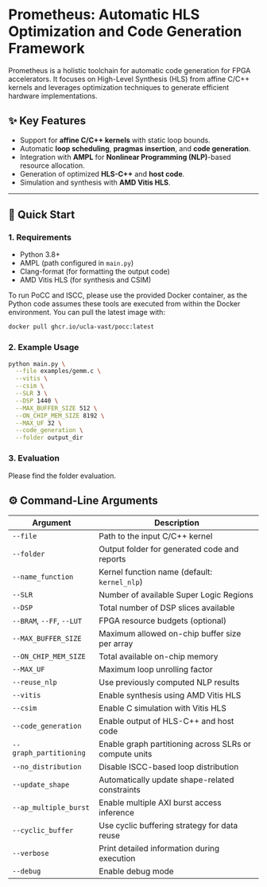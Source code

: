 # Prometheus: Automatic HLS Optimization and Code Generation Framework

Prometheus is a holistic toolchain for automatic code generation for FPGA accelerators. It focuses on High-Level Synthesis (HLS) from affine C/C++ kernels and leverages optimization techniques to generate efficient hardware implementations.

## ✨ Key Features

- Support for **affine C/C++ kernels** with static loop bounds.
- Automatic **loop scheduling**, **pragmas insertion**, and **code generation**.
- Integration with **AMPL** for **Nonlinear Programming (NLP)**-based resource allocation.
- Generation of optimized **HLS-C++** and **host code**.
- Simulation and synthesis with **AMD Vitis HLS**.

---

## 🚀 Quick Start

### 1. Requirements

- Python 3.8+
- AMPL (path configured in `main.py`)
- Clang-format (for formatting the output code)
- AMD Vitis HLS (for synthesis and CSIM)

To run PoCC and ISCC, please use the provided Docker container, as the Python code assumes these tools are executed from within the Docker environment. You can pull the latest image with:

```bash
docker pull ghcr.io/ucla-vast/pocc:latest
```

### 2. Example Usage

```bash
python main.py \
  --file examples/gemm.c \
  --vitis \
  --csim \
  --SLR 3 \
  --DSP 1440 \
  --MAX_BUFFER_SIZE 512 \
  --ON_CHIP_MEM_SIZE 8192 \
  --MAX_UF 32 \
  --code_generation \
  --folder output_dir
```

### 3. Evaluation

Please find the folder evaluation.

## ⚙️ Command-Line Arguments

| Argument                 | Description                                                                 |
|--------------------------|-----------------------------------------------------------------------------|
| `--file`                 | Path to the input C/C++ kernel                                              |
| `--folder`               | Output folder for generated code and reports                               |
| `--name_function`        | Kernel function name (default: `kernel_nlp`)                               |
| `--SLR`                  | Number of available Super Logic Regions                                    |
| `--DSP`                  | Total number of DSP slices available                                       |
| `--BRAM`, `--FF`, `--LUT`| FPGA resource budgets (optional)                                           |
| `--MAX_BUFFER_SIZE`      | Maximum allowed on-chip buffer size per array                             |
| `--ON_CHIP_MEM_SIZE`     | Total available on-chip memory                                             |
| `--MAX_UF`               | Maximum loop unrolling factor                                              |
| `--reuse_nlp`            | Use previously computed NLP results                                        |
| `--vitis`                | Enable synthesis using AMD Vitis HLS                                       |
| `--csim`                 | Enable C simulation with Vitis HLS                                         |
| `--code_generation`      | Enable output of HLS-C++ and host code                                     |
| `--graph_partitioning`   | Enable graph partitioning across SLRs or compute units                     |
| `--no_distribution`      | Disable ISCC-based loop distribution                                       |
| `--update_shape`         | Automatically update shape-related constraints                             |
| `--ap_multiple_burst`    | Enable multiple AXI burst access inference                                 |
| `--cyclic_buffer`        | Use cyclic buffering strategy for data reuse                               |
| `--verbose`              | Print detailed information during execution                                |
| `--debug`                | Enable debug mode                                                          |
